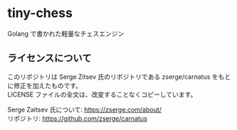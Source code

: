 # tiny-chess
Golang で書かれた軽量なチェスエンジン

## ライセンスについて
このリポジトリは Serge Zitsev 氏のリポジトリである zserge/carnatus をもとに修正を加えたものです。  
LICENSE ファイルの全文は、改変することなくコピーしています。

Serge Zaitsev 氏について: https://zserge.com/about/  
リポジトリ: https://github.com/zserge/carnatus
